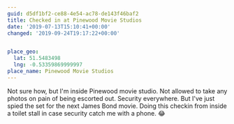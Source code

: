 ```yaml
---
guid: d5df1bf2-ce88-4e54-ac78-de143f46baf2
title: Checked in at Pinewood Movie Studios
date: '2019-07-13T15:10:41+00:00'
changed: '2019-09-24T19:17:22+00:00'


place_geo:
  lat: 51.5483498
  lng: -0.53359869999997
place_name: Pinewood Movie Studios
---
```


Not sure how, but I'm inside Pinewood movie studio. Not allowed to take any photos on pain of being escorted out. Security everywhere. But I've just spied the set for the next James Bond movie. Doing this checkin from inside a toilet stall in case security catch me with a phone. 😂
